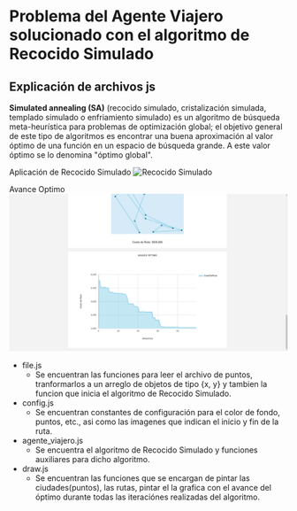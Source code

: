 # Problema del Agente Viajero solucionado con el algoritmo de Recocido Simulado

## Explicación de archivos js 
**Simulated annealing (SA)** (recocido simulado, cristalización simulada, templado simulado o enfriamiento simulado) es un algoritmo de búsqueda meta-heurística para problemas de optimización global; el objetivo general de este tipo de algoritmos es encontrar una buena aproximación al valor óptimo de una función en un espacio de búsqueda grande. A este valor óptimo se lo denomina "óptimo global".

Aplicación de Recocido Simulado
![Recocido Simulado](/recocido-simulado.png)

Avance Optimo
![Recocido Simulado](/recocido-simulado-grafica.png)

 - file.js
	 - Se encuentran las funciones para leer el archivo de puntos, tranformarlos a un arreglo de objetos de tipo {x, y} y tambien la funcion que inicia el algoritmo de Recocido Simulado. 
 - config.js
	 - Se encuentran constantes de configuración para el color de fondo, puntos, etc., asi como las imagenes que indican el inicio y fin de la ruta.
 - agente_viajero.js
	 - Se encuentra el algoritmo de Recocido Simulado y funciones auxiliares para dicho algoritmo.
 - draw.js
	 - Se encuentran las funciones que se encargan de pintar las ciudades(puntos), las rutas, pintar el la grafica con el avance del óptimo durante todas las iteraciónes realizadas del algoritmo.